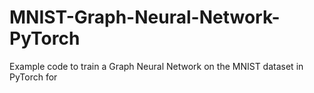 # MNIST-Graph-Neural-Network-PyTorch

Example code to train a Graph Neural Network on the MNIST dataset in PyTorch for
